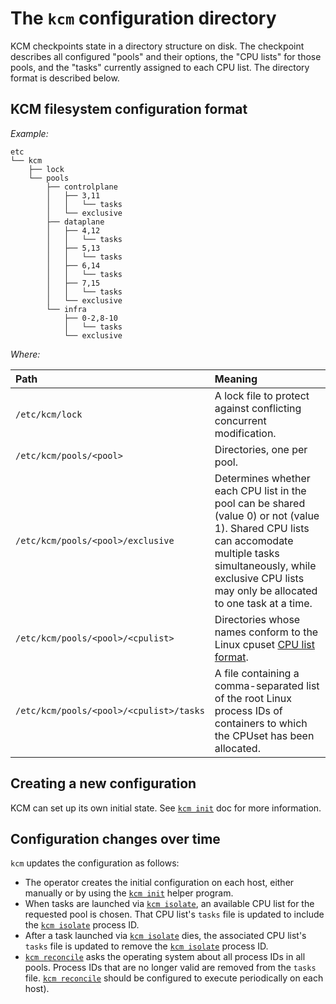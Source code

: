 <!--
Intel License for KCM (version January 2017)

Copyright (c) 2017 Intel Corporation.

Use.  You may use the software (the “Software”), without modification, provided
the following conditions are met:

* Neither the name of Intel nor the names of its suppliers may be used to
  endorse or promote products derived from this Software without specific
  prior written permission.
* No reverse engineering, decompilation, or disassembly of this Software
  is permitted.

Limited patent license.  Intel grants you a world-wide, royalty-free,
non-exclusive license under patents it now or hereafter owns or controls to
make, have made, use, import, offer to sell and sell (“Utilize”) this Software,
but solely to the extent that any such patent is necessary to Utilize the
Software alone. The patent license shall not apply to any combinations which
include this software.  No hardware per se is licensed hereunder.

Third party and other Intel programs.  “Third Party Programs” are the files
listed in the “third-party-programs.txt” text file that is included with the
Software and may include Intel programs under separate license terms. Third
Party Programs, even if included with the distribution of the Materials, are
governed by separate license terms and those license terms solely govern your
use of those programs.

DISCLAIMER.  THIS SOFTWARE IS PROVIDED "AS IS" AND ANY EXPRESS OR IMPLIED
WARRANTIES, INCLUDING, BUT NOT LIMITED TO, THE IMPLIED WARRANTIES OF
MERCHANTABILITY, FITNESS FOR A PARTICULAR PURPOSE, AND NON-INFRINGEMENT ARE
DISCLAIMED. THIS SOFTWARE IS NOT INTENDED NOR AUTHORIZED FOR USE IN SYSTEMS OR
APPLICATIONS WHERE FAILURE OF THE SOFTWARE MAY CAUSE PERSONAL INJURY OR DEATH.

LIMITATION OF LIABILITY. IN NO EVENT WILL INTEL BE LIABLE FOR ANY DIRECT,
INDIRECT, INCIDENTAL, SPECIAL, EXEMPLARY, OR CONSEQUENTIAL DAMAGES (INCLUDING,
BUT NOT LIMITED TO, PROCUREMENT OF SUBSTITUTE GOODS OR SERVICES; LOSS OF USE,
DATA, OR PROFITS; OR BUSINESS INTERRUPTION) HOWEVER CAUSED AND ON ANY THEORY OF
LIABILITY, WHETHER IN CONTRACT, STRICT LIABILITY, OR TORT (INCLUDING NEGLIGENCE
OR OTHERWISE) ARISING IN ANY WAY OUT OF THE USE OF THIS SOFTWARE, EVEN IF
ADVISED OF THE POSSIBILITY OF SUCH DAMAGE. YOU AGREE TO INDEMNIFIY AND HOLD
INTEL HARMLESS AGAINST ANY CLAIMS AND EXPENSES RESULTING FROM YOUR USE OR
UNAUTHORIZED USE OF THE SOFTWARE.

No support.  Intel may make changes to the Software, at any time without
notice, and is not obligated to support, update or provide training for the
Software.

Termination. Intel may terminate your right to use the Software in the event of
your breach of this Agreement and you fail to cure the breach within a
reasonable period of time.

Feedback.  Should you provide Intel with comments, modifications, corrections,
enhancements or other input (“Feedback”) related to the Software Intel will be
free to use, disclose, reproduce, license or otherwise distribute or exploit
the Feedback in its sole discretion without any obligations or restrictions of
any kind, including without limitation, intellectual property rights or
licensing obligations.

Compliance with laws.  You agree to comply with all relevant laws and
regulations governing your use, transfer, import or export (or prohibition
thereof) of the Software.

Governing law.  All disputes will be governed by the laws of the United States
of America and the State of Delaware without reference to conflict of law
principles and subject to the exclusive jurisdiction of the state or federal
courts sitting in the State of Delaware, and each party agrees that it submits
to the personal jurisdiction and venue of those courts and waives any
objections. The United Nations Convention on Contracts for the International
Sale of Goods (1980) is specifically excluded and will not apply to the
Software.
-->

# The `kcm` configuration directory

KCM checkpoints state in a directory structure on disk. The checkpoint
describes all configured "pools" and their options, the "CPU lists" for
those pools, and the "tasks" currently assigned to each CPU list. The
directory format is described below.

## KCM filesystem configuration format

_Example:_

```
etc
└── kcm
    ├── lock
    └── pools
        ├── controlplane
        │   ├── 3,11
        │   │   └── tasks
        │   └── exclusive
        ├── dataplane
        │   ├── 4,12
        │   │   └── tasks
        │   ├── 5,13
        │   │   └── tasks
        │   ├── 6,14
        │   │   └── tasks
        │   ├── 7,15
        │   │   └── tasks
        │   └── exclusive
        └── infra
            ├── 0-2,8-10
            │   └── tasks
            └── exclusive
```

_Where:_

| Path                                    | Meaning |
| :-------------------------------------- | :------ |
| `/etc/kcm/lock`                         | A lock file to protect against conflicting concurrent modification. |
| `/etc/kcm/pools/<pool>`                 | Directories, one per pool. |
| `/etc/kcm/pools/<pool>/exclusive`       | Determines whether each CPU list in the pool can be shared (value 0) or not (value 1). Shared CPU lists can accomodate multiple tasks simultaneously, while exclusive CPU lists may only be allocated to one task at a time. |
| `/etc/kcm/pools/<pool>/<cpulist>`       | Directories whose names conform to the Linux cpuset [CPU list format](cpu-list). |
| `/etc/kcm/pools/<pool>/<cpulist>/tasks` | A file containing a comma-separated list of the root Linux process IDs of containers to which the CPUset has been allocated. |

## Creating a new configuration

KCM can set up its own initial state. See [`kcm init`][kcm-init] doc for more
information.

## Configuration changes over time

`kcm` updates the configuration as follows:

- The operator creates the initial configuration on each host, either manually
  or by using the [`kcm init`][kcm-init] helper program.
- When tasks are launched via [`kcm isolate`][kcm-isolate], an available
  CPU list for the requested pool is chosen. That CPU list's `tasks`
  file is updated to include the [`kcm isolate`][kcm-isolate] process ID.
- After a task launched via [`kcm isolate`][kcm-isolate] dies, the
  associated CPU list's `tasks` file is updated to remove the
  [`kcm isolate`][kcm-isolate] process ID.
- [`kcm reconcile`][kcm-reconcile] asks the operating system about all
  process IDs in all pools. Process IDs that are no longer valid are removed
  from the `tasks` file. [`kcm reconcile`][kcm-reconcile] should be configured to execute
  periodically on each host).

[cpu-list]: http://man7.org/linux/man-pages/man7/cpuset.7.html#FORMATS
[kcm-init]: cli.md#kcm-init
[kcm-isolate]: cli.md#kcm-isolate
[kcm-reconcile]: cli.md#kcm-reconcile

